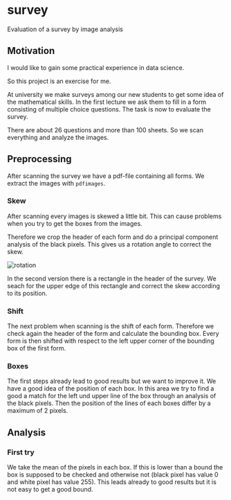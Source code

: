 # survey

Evaluation of a survey by image analysis

## Motivation

I would like to gain some practical experience in data science.

So this project is an exercise for me.

At university we make surveys among our new students to get some idea of the
mathematical skills. In the first lecture we ask them to fill in a form
consisting of multiple choice questions. The task is now to evaluate the survey.

There are about 26 questions and more than 100 sheets. So we scan everything
and analyze the images.

## Preprocessing

After scanning the survey we have a pdf-file containing all forms. We extract
the images with `pdfimages`.

### Skew
After scanning every images is skewed a little bit. This can cause problems when
you try to get the boxes from the images.

Therefore we crop the header of each form and do a principal component analysis
of the black pixels. This gives us a rotation angle to correct the skew.

![rotation](https://user-images.githubusercontent.com/25635571/29772356-b628054a-8bf8-11e7-9f90-97ab7764eae4.png)

In the second version there is a rectangle in the header of the survey. We
seach for the upper edge of this rectangle and correct the skew
according to its position.

### Shift
The next problem when scanning is the shift of each form. Therefore we check
again the header of the form and calculate the bounding box. Every form is then
shifted with respect to the left upper corner of the bounding box of the first
form.

### Boxes
The first steps already lead to good results but we want to improve it. We have
a good idea of the position of each box. In this area we try to find a good a
match for the left und upper line of the box through an analysis of the black
pixels. Then the position of the lines of each boxes differ by a maximum of 2
pixels.

## Analysis
### First try
We take the mean of the pixels in each box. If this is lower than a bound the
box is supposed to be checked and otherwise not (black pixel has value 0 and
white pixel has value 255). This leads already to good results but it is not
easy to get a good bound.

